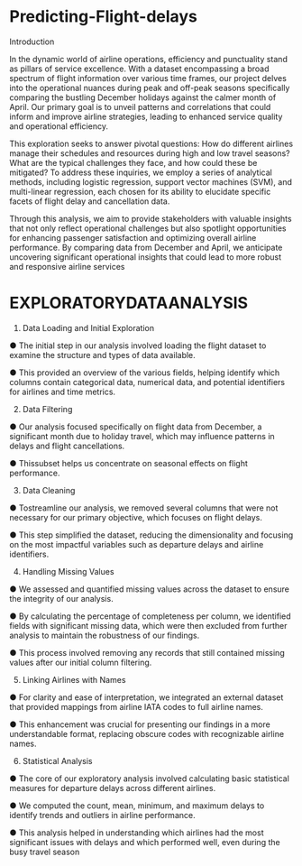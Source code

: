 # Predicting-Flight-delays

Introduction

In the dynamic world of airline operations, efficiency and punctuality stand as pillars of service excellence. With a dataset encompassing a broad spectrum of flight information over various time frames, our project delves into the operational nuances during peak and off-peak seasons specifically comparing the bustling December holidays against the calmer month of April. Our primary goal is to unveil patterns and correlations that could inform and improve airline strategies, leading to enhanced service quality and operational efficiency.
 
This exploration seeks to answer pivotal questions: How do different airlines manage their schedules and resources during high and low travel seasons? What are the typical challenges they face, and how could these be mitigated? To address these inquiries, we employ a series of analytical methods, including logistic regression, support vector machines (SVM), and multi-linear regression, each chosen for its ability to elucidate specific facets of flight delay and cancellation data.

Through this analysis, we aim to provide stakeholders with valuable insights that not only reflect operational challenges but also spotlight opportunities for enhancing passenger satisfaction and optimizing overall airline performance. By comparing data from December and April, we anticipate uncovering significant operational insights that could lead to more robust and responsive airline services

#  EXPLORATORYDATAANALYSIS
1. Data Loading and Initial Exploration
 
 ● The initial step in our analysis involved loading the flight dataset to examine the structure
 and types of data available.
 
 ● This provided an overview of the various fields, helping identify which columns contain
 categorical data, numerical data, and potential identifiers for airlines and time metrics.
 
2. Data Filtering
 
 ● Our analysis focused specifically on flight data from December, a significant month due
 to holiday travel, which may influence patterns in delays and flight cancellations.
 
 ● Thissubset helps us concentrate on seasonal effects on flight performance.
 
3. Data Cleaning
 
 ● Tostreamline our analysis, we removed several columns that were not necessary for our
 primary objective, which focuses on flight delays.
 
 ● This step simplified the dataset, reducing the dimensionality and focusing on the most
 impactful variables such as departure delays and airline identifiers.
 
4. Handling Missing Values
 
 ● We assessed and quantified missing values across the dataset to ensure the integrity of
 our analysis.
 
 ● By calculating the percentage of completeness per column, we identified fields with
 significant missing data, which were then excluded from further analysis to maintain the
 robustness of our findings.
 
 ● This process involved removing any records that still contained missing values after our
 initial column filtering.

5. Linking Airlines with Names
 
 ● For clarity and ease of interpretation, we integrated an external dataset that provided
 mappings from airline IATA codes to full airline names.
 
 ● This enhancement was crucial for presenting our findings in a more understandable
 format, replacing obscure codes with recognizable airline names.

6. Statistical Analysis
 
 ● The core of our exploratory analysis involved calculating basic statistical measures for
 departure delays across different airlines.
 
 ● We computed the count, mean, minimum, and maximum delays to identify trends and
 outliers in airline performance.
 
 ● This analysis helped in understanding which airlines had the most significant issues with
 delays and which performed well, even during the busy travel season
